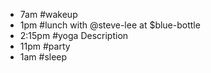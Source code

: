 - 7am #wakeup
- 1pm #lunch with @steve-lee at $blue-bottle
- 2:15pm #yoga
Description
- 11pm #party
- 1am #sleep
